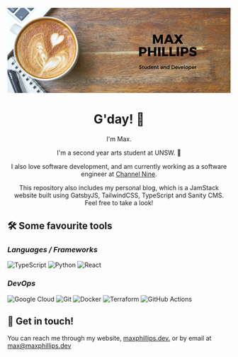 [![Header](https://raw.githubusercontent.com/blueybloke/blueybloke/master/banner.png "Header")](https://maxphillipsdev.com)

<h1 align='center'>G'day! 👋</h1>
<p align='center'>I'm Max.</p>
<p align='center'>I'm a second year arts student at UNSW. 🌊</p>
<p align='center'>I also love software development, and am currently working as a software engineer at <a href='https://nine.com.au'>Channel Nine</a>.</p>

<p align='center'>This repository also includes my personal blog, which is a JamStack website built using GatsbyJS, TailwindCSS, TypeScript and Sanity CMS. Feel free to take a look!</p>

## 🛠 Some favourite tools

### _Languages / Frameworks_

<img alt="TypeScript" src="https://img.shields.io/badge/typescript%20-%23007ACC.svg?&style=for-the-badge&logo=typescript&logoColor=white"/>
<img alt="Python" src="https://img.shields.io/badge/python%20-%2314354C.svg?&style=for-the-badge&logo=python&logoColor=white"/>
<img alt="React" src="https://img.shields.io/badge/react%20-%2320232a.svg?&style=for-the-badge&logo=react&logoColor=%2361DAFB"/>

### _DevOps_

<img alt="Google Cloud" src="https://img.shields.io/badge/Google%20Cloud%20-%234285F4.svg?&style=for-the-badge&logo=google-cloud&logoColor=white"/>
<img alt="Git" src="https://img.shields.io/badge/git%20-%23F05033.svg?&style=for-the-badge&logo=git&logoColor=white"/>
<img alt="Docker" src="https://img.shields.io/badge/docker%20-%230db7ed.svg?&style=for-the-badge&logo=docker&logoColor=white"/>
<img alt="Terraform" src="https://img.shields.io/badge/terraform%20-%235835CC.svg?&style=for-the-badge&logo=terraform&logoColor=white"/>
<img alt="GitHub Actions" src="https://img.shields.io/badge/github%20actions%20-%232671E5.svg?&style=for-the-badge&logo=github%20actions&logoColor=white"/>

## 🤙 Get in touch!

You can reach me through my website, [maxphillips.dev.](https://maxphillips.dev/) or by email at max@maxphillips.dev
